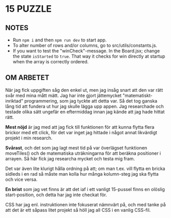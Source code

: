# 15 PUZZLE
## NOTES
- Run `npm i` and then `npm run dev` to start app.
- To alter number of rows and/or columns, go to src/utils/constants.js.
- If you want to test the "winCheck"-message. In the Board.jsx; change the state `isStarted` to `true`. That way it checks for win directly at startup when the array is correctly ordered.

## OM ARBETET
När jag fick uppgiften såg den enkel ut, men jag insåg snart att den var rätt svår med mina mått mätt. Jag har inte gjort jättemycket "matematiskt-inriktad" programmering, som jag tyckte att detta var. Så det tog ganska lång tid att fundera ut hur jag skulle lägga upp appen. Jag researchade och testade olika sätt ungefär en eftermiddag innan jag kände att jag hade hittat rätt. 

**Mest nöjd** är jag med att jag fick till funktionen för att kunna flytta flera brickor med ett click, för det var inget jag hittade i något annat likvärdigt projekt i min research.

**Svårast**, och det som jag lagt mest tid på var överlägset funktionen 
moveTiles() och de matematiska uträkningarna för att beräkna positioner i arrayen. Så här fick jag researcha mycket och testa mig fram. 

Det var även lite klurigt hålla ordning på att; om man t.ex. vill flytta en bricka sidleds i en rad så måste man kolla hur många kolumn-steg jag ska flytta och vice versa.

**En brist** som jag vet finns är att det iaf i ett vanligt 15-pussel finns en olöslig start-position, och detta har jag inte checkat för.

CSS har jag enl. instruktionen inte fokuserat nämnvärt på, och med tanke på att det är ett såpass litet projekt så höll jag all CSS i en vanlig CSS-fil.
